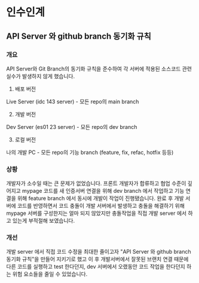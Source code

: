 # 인수인계

## API Server 와 github branch 동기화 규칙

### 개요

API Server와 Git Branch의  동기화 규칙을 준수하여 각 서버에 적용된 소스코드 관련 실수가 발생하지 않게 했습니다.

1. 배포 버전

Live Server (idc 143 server) - 모든 repo의 main branch

2. 개발 버전

Dev Server (es01 23 server) - 모든 repo의 dev branch

3. 로컬 버전

나의 개발 PC - 모든 repo의 기능 branch (feature, fix, refac, hotfix 등등)


### 상황

개발자가 소수일 때는 큰 문제가 없었습니다. 프론트 개발자가 합류하고 협업 수준이 깊어지고 mypage 코드를 새 인증서버 연결을 위해 dev branch 에서 작업하고 기능 연결을 위해 feature branch 에서 동시에 개발이 작업이 진행됐습니다. 완료 후 개발 서버에 코드를 반영하면서 코드 충돌이 개발 서버에서 발생하고 충돌을 해결하기 위해 mypage 서버를 구성한지는 얼마 되지 않았지만 충돌작업을 직접 개발 server 에서 하고 있는게 부적절해 보였습니다. 

### 개선

개발 server 에서 직접 코드 수정을 최대한 줄이고자 "API Server 와 github branch 동기화 규칙"을 만들어 지키기로 했고 이 후 개발서버에서 잘못된 브랜치 연결 때문에 다른 코드를 실행하고 test 한다던지, dev 서버에서 오랬동안 코드 작업을 한다던지 하는 위험 요소들을 줄일 수 있었습니다.
